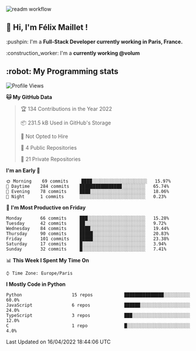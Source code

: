 ![readm workflow](https://github.com/fmaillet24/fmaillet24/actions/workflows/main.yml/badge.svg)

<h2>👋 Hi, I'm Félix Maillet !</h2>

<p>:pushpin: I'm a <strong>Full-Stack Developer currently working in Paris, France.</strong></p>
<p>:construction_worker: I'm a <strong>currently working @volum</strong></p>

<h2>:robot: My Programming stats</h2>

<!--START_SECTION:waka-->
![Profile Views](http://img.shields.io/badge/Profile%20Views-0-blue)

**🐱 My GitHub Data** 

> 🏆 134 Contributions in the Year 2022
 > 
> 📦 231.5 kB Used in GitHub's Storage 
 > 
> 🚫 Not Opted to Hire
 > 
> 📜 4 Public Repositories 
 > 
> 🔑 21 Private Repositories  
 > 
**I'm an Early 🐤** 

```text
🌞 Morning    69 commits     ████░░░░░░░░░░░░░░░░░░░░░   15.97% 
🌆 Daytime    284 commits    ████████████████░░░░░░░░░   65.74% 
🌃 Evening    78 commits     ████░░░░░░░░░░░░░░░░░░░░░   18.06% 
🌙 Night      1 commits      ░░░░░░░░░░░░░░░░░░░░░░░░░   0.23%

```
📅 **I'm Most Productive on Friday** 

```text
Monday       66 commits     ███░░░░░░░░░░░░░░░░░░░░░░   15.28% 
Tuesday      42 commits     ██░░░░░░░░░░░░░░░░░░░░░░░   9.72% 
Wednesday    84 commits     ████░░░░░░░░░░░░░░░░░░░░░   19.44% 
Thursday     90 commits     █████░░░░░░░░░░░░░░░░░░░░   20.83% 
Friday       101 commits    █████░░░░░░░░░░░░░░░░░░░░   23.38% 
Saturday     17 commits     █░░░░░░░░░░░░░░░░░░░░░░░░   3.94% 
Sunday       32 commits     █░░░░░░░░░░░░░░░░░░░░░░░░   7.41%

```


📊 **This Week I Spent My Time On** 

```text
⌚︎ Time Zone: Europe/Paris

```

**I Mostly Code in Python** 

```text
Python                   15 repos            ███████████████░░░░░░░░░░   60.0% 
JavaScript               6 repos             ██████░░░░░░░░░░░░░░░░░░░   24.0% 
TypeScript               3 repos             ███░░░░░░░░░░░░░░░░░░░░░░   12.0% 
C                        1 repo              █░░░░░░░░░░░░░░░░░░░░░░░░   4.0%

```



 Last Updated on 16/04/2022 18:44:06 UTC
<!--END_SECTION:waka-->
